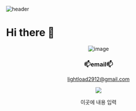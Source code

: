 ![header](https://capsule-render.vercel.app/api?type=waving&color=auto&height=300&section=header&text=박주호%20깃허브&fontSize=90&)

# Hi there 👋

<div align=center>

            
       

  ![image](https://user-images.githubusercontent.com/59647586/195589804-54ba7912-bed7-43e9-a54d-1175e1f595f8.png)
  
  
  
  ### 📫email📫

  lightload2912@gmail.com




 <a href="https://www.notion.so/e364e854a70240e1b57fd99febc8189c" target="_blank"><img src="https://img.shields.io/badge/notion-000000?style=for-the-badge&logo=notion&logoColor=#000000"/></a>



  이곳에 내용 입력
 
</div>
<!--
**JAWSP/JAWSP** is a ✨ _special_ ✨ repository because its `README.md` (this file) appears on your GitHub profile.

Here are some ideas to get you started:

- 🔭 I’m currently working on ...
- 🌱 I’m currently learning ...
- 👯 I’m looking to collaborate on ...
- 🤔 I’m looking for help with ...
- 💬 Ask me about ...
- 📫 How to reach me: ...
- 😄 Pronouns: ...
- ⚡ Fun fact: ...
-->
